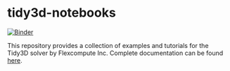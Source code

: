# tidy3d-notebooks

[![Binder](https://mybinder.org/badge_logo.svg)](https://mybinder.org/v2/gh/flexcompute/tidy3d-notebooks/HEAD)

This repository provides a collection of examples and tutorials for the 
Tidy3D solver by Flexcompute Inc. Complete documentation can be found [here](http://simulation.cloud/docs/html/index.html).

